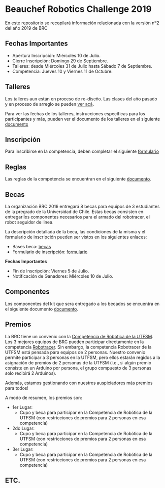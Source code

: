 # Beauchef Robotics Challenge 2019 
En este repositorio se recopilará información relacionada con la versión nº2 del año 2019 de BRC

## Fechas Importantes

* Apertura Inscripción: Miércoles 10 de Julio.
* Cierre Inscripción: Domingo 29 de Septiembre.
* Talleres: desde Miércoles 31 de Julio hasta Sábado 7 de Septiembre.
* Competencia: Jueves 10 y Viernes 11 de Octubre.

## Talleres
Los talleres aun están en proceso de re-diseño. 
Las clases del año pasado y en proceso de arreglo se pueden [ver acá](https://github.com/BeauchefRoboticsChallenge/Docencia).

Para ver las fechas de los talleres, instrucciones específicas para los participantes y más, pueden ver el documento de los talleres en el siguiente [documento](documentos/talleres_instrucciones.pdf)

## Inscripción
Para inscribirse en la competencia, deben completar el siguiente [formulario](https://docs.google.com/forms/d/e/1FAIpQLSeL-dpkSgLHZOs6XP_O-2ssXzRk-vHiRQkl9qAFMNvqLGQkHw/viewform?usp=sf_link)

## Reglas

Las reglas de la competencia se encuentran en el siguiente [documento](documentos/bases_competencia.pdf).


## Becas
La organización BRC 2019 entregará 8 becas para equipos de 3 estudiantes de la pregrado de la Universidad de Chile.
Estas becas consisten en entregar los componentes necesarios para el armado del robotracer, el robot seguidor de linea.

La descripción detallada de la beca, las condiciones de la misma y el formulario de inscripción pueden ser vistos en los siguientes enlaces:

* Bases beca: [becas](documentos/bases_becas.pdf)
* Formulario de inscripción: [formulario](https://docs.google.com/forms/d/e/1FAIpQLSet54EpMKgc_HiUpSDDLZObdpeE_Rkr49QT4JmUmT6mjUGHMA/viewform?usp=sf_link)


**Fechas Importantes**

* Fin de Inscripción: Viernes 5 de Julio.
* Notificación de Ganadores: Miércoles 10 de Julio.

## Componentes
Los componentes del kit que sera entregado a los becados se encuentra en el siguiente documento [documento](documentos/componentes_becas.md).

## Premios
La BRC tiene un convenio con la [Competencia de Robótica de la UTFSM](http://www.competenciarobotica.cl).
Los 3 mejores equipos de BRC pueden participar directamente en la competencia [Robotracer](http://www.competenciarobotica.cl/bases/).
Sin embargo, la competencia Robotracer de la UTFSM está pensada para equipos de 2 personas.
Nuestro convenio permite participar a 3 personas en la UTFSM, pero ellos estarán regidos a la asignación de premios de 2 personas de la UTFSM (i.e., si algún premio consiste en un Arduino por persona, el grupo compuesto de 3 personas solo recibirá 2 Arduinos).

Además, estamos gestionando con nuestros auspiciadores más premios para todos!

A modo de resumen, los premios son:

* 1er Lugar:
  * Cupo y beca para participar en la Competencia de Robótica de la UTFSM (con restricciones de premios para 2 personas en esa competencia)
* 2do Lugar:
  * Cupo y beca para participar en la Competencia de Robótica de la UTFSM (con restricciones de premios para 2 personas en esa competencia)
* 3er Lugar:
  * Cupo y beca para participar en la Competencia de Robótica de la UTFSM (con restricciones de premios para 2 personas en esa competencia)

## ETC.
